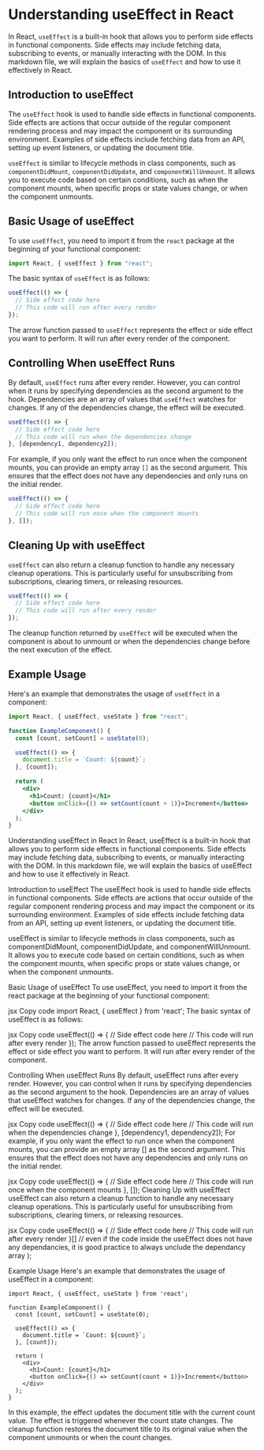 # Understanding useEffect in React

In React, `useEffect` is a built-in hook that allows you to perform side effects in functional components. Side effects may include fetching data, subscribing to events, or manually interacting with the DOM. In this markdown file, we will explain the basics of `useEffect` and how to use it effectively in React.

## Introduction to useEffect

The `useEffect` hook is used to handle side effects in functional components. Side effects are actions that occur outside of the regular component rendering process and may impact the component or its surrounding environment. Examples of side effects include fetching data from an API, setting up event listeners, or updating the document title.

`useEffect` is similar to lifecycle methods in class components, such as `componentDidMount`, `componentDidUpdate`, and `componentWillUnmount`. It allows you to execute code based on certain conditions, such as when the component mounts, when specific props or state values change, or when the component unmounts.

## Basic Usage of useEffect

To use `useEffect`, you need to import it from the `react` package at the beginning of your functional component:

```jsx
import React, { useEffect } from "react";
```

The basic syntax of `useEffect` is as follows:

```jsx
useEffect(() => {
  // Side effect code here
  // This code will run after every render
});
```

The arrow function passed to `useEffect` represents the effect or side effect you want to perform. It will run after every render of the component.

## Controlling When useEffect Runs

By default, `useEffect` runs after every render. However, you can control when it runs by specifying dependencies as the second argument to the hook. Dependencies are an array of values that `useEffect` watches for changes. If any of the dependencies change, the effect will be executed.

```jsx
useEffect(() => {
  // Side effect code here
  // This code will run when the dependencies change
}, [dependency1, dependency2]);
```

For example, if you only want the effect to run once when the component mounts, you can provide an empty array `[]` as the second argument. This ensures that the effect does not have any dependencies and only runs on the initial render.

```jsx
useEffect(() => {
  // Side effect code here
  // This code will run once when the component mounts
}, []);
```

## Cleaning Up with useEffect

`useEffect` can also return a cleanup function to handle any necessary cleanup operations. This is particularly useful for unsubscribing from subscriptions, clearing timers, or releasing resources.

```jsx
useEffect(() => {
  // Side effect code here
  // This code will run after every render
});
```

The cleanup function returned by `useEffect` will be executed when the component is about to unmount or when the dependencies change before the next execution of the effect.

## Example Usage

Here's an example that demonstrates the usage of `useEffect` in a component:

```jsx
import React, { useEffect, useState } from "react";

function ExampleComponent() {
  const [count, setCount] = useState(0);

  useEffect(() => {
    document.title = `Count: ${count}`;
  }, [count]);

  return (
    <div>
      <h1>Count: {count}</h1>
      <button onClick={() => setCount(count + 1)}>Increment</button>
    </div>
  );
}
```


Understanding useEffect in React
In React, useEffect is a built-in hook that allows you to perform side effects in functional components. Side effects may include fetching data, subscribing to events, or manually interacting with the DOM. In this markdown file, we will explain the basics of useEffect and how to use it effectively in React.

Introduction to useEffect
The useEffect hook is used to handle side effects in functional components. Side effects are actions that occur outside of the regular component rendering process and may impact the component or its surrounding environment. Examples of side effects include fetching data from an API, setting up event listeners, or updating the document title.

useEffect is similar to lifecycle methods in class components, such as componentDidMount, componentDidUpdate, and componentWillUnmount. It allows you to execute code based on certain conditions, such as when the component mounts, when specific props or state values change, or when the component unmounts.

Basic Usage of useEffect
To use useEffect, you need to import it from the react package at the beginning of your functional component:

jsx
Copy code
import React, { useEffect } from 'react';
The basic syntax of useEffect is as follows:

jsx
Copy code
useEffect(() => {
  // Side effect code here
  // This code will run after every render
});
The arrow function passed to useEffect represents the effect or side effect you want to perform. It will run after every render of the component.

Controlling When useEffect Runs
By default, useEffect runs after every render. However, you can control when it runs by specifying dependencies as the second argument to the hook. Dependencies are an array of values that useEffect watches for changes. If any of the dependencies change, the effect will be executed.

jsx
Copy code
useEffect(() => {
  // Side effect code here
  // This code will run when the dependencies change
}, [dependency1, dependency2]);
For example, if you only want the effect to run once when the component mounts, you can provide an empty array [] as the second argument. This ensures that the effect does not have any dependencies and only runs on the initial render.

jsx
Copy code
useEffect(() => {
  // Side effect code here
  // This code will run once when the component mounts
}, []);
Cleaning Up with useEffect
useEffect can also return a cleanup function to handle any necessary cleanup operations. This is particularly useful for unsubscribing from subscriptions, clearing timers, or releasing resources.

jsx
Copy code
useEffect(() => {
  // Side effect code here
  // This code will run after every render
}[] // even if the code inside the useEffect does not have any dependancies, it is good practice to always unclude the dependancy array );


Example Usage
Here's an example that demonstrates the usage of useEffect in a component:
```
import React, { useEffect, useState } from 'react';

function ExampleComponent() {
  const [count, setCount] = useState(0);

  useEffect(() => {
    document.title = `Count: ${count}`;
  }, [count]);

  return (
    <div>
      <h1>Count: {count}</h1>
      <button onClick={() => setCount(count + 1)}>Increment</button>
    </div>
  );
}
```
In this example, the effect updates the document title with the current count value. The effect is triggered whenever the count state changes. The cleanup function restores the document title to its original value when the component unmounts or when the count changes.
